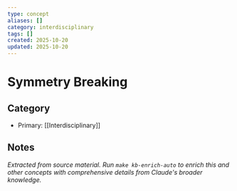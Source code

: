 ```yaml
---
type: concept
aliases: []
category: interdisciplinary
tags: []
created: 2025-10-20
updated: 2025-10-20
---
```


# Symmetry Breaking

## Category

- Primary: [[Interdisciplinary]]

## Notes

*Extracted from source material. Run `make kb-enrich-auto` to enrich this and other concepts with comprehensive details from Claude's broader knowledge.*
